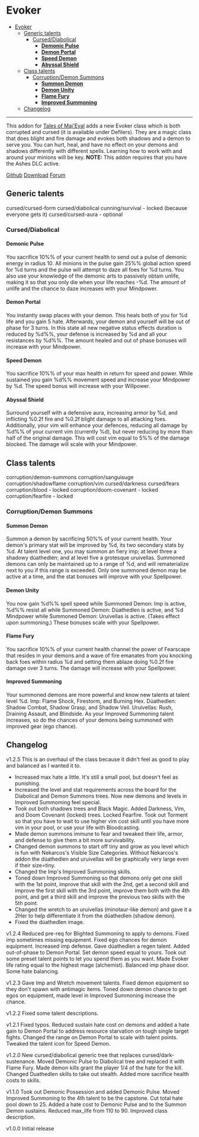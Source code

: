 # Evoker

- [Evoker](#evoker)
  - [Generic talents](#generic-talents)
    - [Cursed/Diabolical](#curseddiabolical)
      - [__Demonic Pulse__](#demonic-pulse)
      - [__Demon Portal__](#demon-portal)
      - [__Speed Demon__](#speed-demon)
      - [__Abyssal Shield__](#abyssal-shield)
  - [Class talents](#class-talents)
    - [Corruption/Demon Summons](#corruptiondemon-summons)
      - [__Summon Demon__](#summon-demon)
      - [__Demon Unity__](#demon-unity)
      - [__Flame Fury__](#flame-fury)
      - [__Improved Summoning__](#improved-summoning)
  - [Changelog](#changelog)

---

This addon for [Tales of Maj'Eyal](https://te4.org/) adds a new Evoker class which is both corrupted and cursed (it is available under Defilers). They are a magic class that does blight and fire damage and evokes both shadows and a demon to serve you.
You can hurt, heal, and have no effect on your demons and shadows differently with different spells. Learning how to work with and around your minions will be key.
__NOTE:__ This addon requires that you have the Ashes DLC active.

[Github](https://github.com/Werekracken/tome-evoker)
[Download](https://te4.org/games/addons/tome/evoker)
[Forum](https://forums.te4.org/viewtopic.php?f=50&t=52022)

## Generic talents

cursed/cursed-form
cursed/diabolical
cunning/survival - locked (because everyone gets it)
cursed/cursed-aura - optional

### Cursed/Diabolical

#### __Demonic Pulse__

You sacrifice 10%% of your current health to send out a pulse of demonic energy in radius 10.
All minions in the pulse gain 25%% global action speed for %d turns and the pulse will attempt to daze all foes for %d turns.
You also use your knowledge of the demonic arts to passively obtain unlife, making it so that you only die when your life reaches -%d.
The amount of unlife and the chance to daze increases with your Mindpower.

#### __Demon Portal__

You instantly swap places with your demon. This heals both of you for %d life and you gain 5 hate.
Afterwards, your demon and yourself will be out of phase for 3 turns. In this state all new negative status effects duration is reduced by %d%%, your defense is increased by %d and all your resistances by %d%%.
The amount healed and out of phase bonuses will increase with your Mindpower.

#### __Speed Demon__

You sacrifice 10%% of your max health in return for speed and power.
While sustained you gain %d%% movement speed and increase your Mindpower by %d.
The speed bonus will increase with your Willpower.

#### __Abyssal Shield__

Surround yourself with a defensive aura, increasing armor by %d, and inflicting %0.2f fire and %0.2f blight damage to all attacking foes.
Additionally, your vim will enhance your defences, reducing all damage by %d%% of your current vim (currently %d), but never reducing by more than half of the original damage. This will cost vim equal to 5%% of the damage blocked.
The damage will scale with your Mindpower.

## Class talents

corruption/demon-summons
corruption/sanguisuge
corruption/shadowflame
corruption/vim
cursed/darkness
cursed/fears
corruption/blood - locked
corruption/doom-covenant - locked
corruption/fearfire - locked

### Corruption/Demon Summons

#### __Summon Demon__

Summon a demon by sacrificing 50%% of your current health. Your demon's primary stat will be improved by %d, its two secondary stats by %d.
At talent level one, you may summon an fiery imp; at level three a shadowy dúathedlen; and at level five a grotesque uruivellas.
Summoned demons can only be maintained up to a range of %d, and will rematerialize next to you if this range is exceeded.
Only one summoned demon may be active at a time, and the stat bonuses will improve with your Spellpower.

#### __Demon Unity__

You now gain %d%% spell speed while Summoned Demon: Imp is active, %d%% resist all while Summoned Demon: Dúathedlen is active, and %d Mindpower while Summoned Demon: Uruivellas is active.
(Takes effect upon summoning.)
These bonuses scale with your Spellpower.

#### __Flame Fury__

You sacrifice 10%% of your current health channel the power of Fearscape that resides in your demons and a wave of fire emanates from you knocking back foes within radius %d and setting them ablaze doing %0.2f fire damage over 3 turns.
The damage will increase with your Spellpower.

#### __Improved Summoning__

Your summoned demons are more powerful and know new talents at talent level %d.
Imp: Flame Shock, Firestorm, and Burning Hex.
Dúathedlen: Shadow Combat, Shadow Grasp, and Shadow Veil.
Uruivellas: Rush, Draining Assault, and Blindside.
As your Improved Summoning talent increases, so do the chances of your demons being summoned with improved gear (ego chance).

## Changelog

v1.2.5
This is an overhaul of the class because it didn't feel as good to play and balanced as I wanted it to.

- Increased max hate a little. It's still a small pool, but doesn't feel as punishing.
- Increased the level and stat requirements across the board for the Diabolical and Demon Summons trees. Now new demons and levels in Improved Summoming feel special.
- Took out both shadows trees and Black Magic. Added Darkness, Vim, and Doom Covenant (locked) trees. Locked Fearfire. Took out Torment so that you have to wait to use higher vim cost skill until you have more vim in your pool, or use your life with Bloodcasting.
- Made demon summons immune to fear and tweaked their life, armor, and defense to give them a bit more survivability.
- Changed demon summons to start off tiny and grow as you level which is fun with Nekarcos's Visible Size Categories. Without Nekarcos's addon the dúathedlen and uruivellas will be graphically very large even if their size=tiny.
- Changed the Imp's Improved Summoning skills.
- Toned down Improved Summoning so that demons only get one skill with the 1st point, improve that skill with the 2nd, get a second skill and improve the first skill with the 3rd point, improve them both with the 4th point, and get a third skill and improve the previous two skills with the 5th point.
- Changed the wretch to an uruivellas (minotaur-like demon) and gave it a 2Her to help differentiate it from the dúathedlen (shadow demon).
- Fixed the dúathedlen image.

v1.2.4
Reduced pre-req for Blighted Summoning to apply to demons. Fixed imp sometimes missing equipment. Fixed ego chances for demon equipment. Increased imp defense. Gave dúathedlen a regen talent. Added out-of-phase to Demon Portal. Set demon speed equal to yours. Took out some preset talent points to let you spend them as you want. Made Evoker life rating equal to the highest mage (alchemist). Balanced imp phase door. Some hate balancing.

v1.2.3
Gave Imp and Wretch movement talents.
Fixed demon equipment so they don't spawn with antimagic items.
Toned down demon chance to get egos on equipment, made level in Improved Summoning increase the chance.

v1.2.2
Fixed some talent descriptions.

v1.2.1
Fixed typos.
Reduced sustain hate cost on demons and added a hate gain to Demon Portal to address resource starvation on tough single target fights.
Changed the range on Demon Portal to scale with talent points.
Tweaked the talent icon for Speed Demon.

v1.2.0
New cursed/diabolical generic tree that replaces cursed/dark-sustenance.
Moved Demonic Pulse to Diabolical tree and replaced it with Flame Fury.
Made demon kills grant the player 1/4 of the hate for the kill.
Changed Duathedlen skills to take out stealth.
Added more sacrifice health costs to skills.

v1.1.0
Took out Demonic Possession and added Demonic Pulse. Moved Improved Summoning to the 4th talent to be the capstone.
Cut total hate pool down to 25. Added a hate cost to Demonic Pulse and to the Summon Demon sustains.
Reduced max_life from 110 to 90.
Improved class description.

v1.0.0
Initial release
